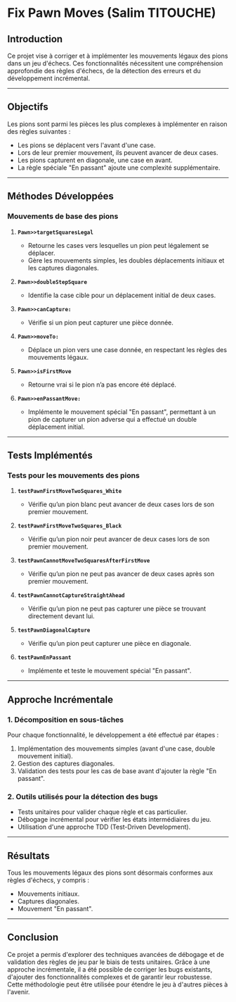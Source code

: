 # **Fix Pawn Moves (Salim TITOUCHE)**

## **Introduction**

Ce projet vise à corriger et à implémenter les mouvements légaux des pions dans un jeu d'échecs. Ces fonctionnalités nécessitent une compréhension approfondie des règles d'échecs, de la détection des erreurs et du développement incrémental.

---

## **Objectifs**

Les pions sont parmi les pièces les plus complexes à implémenter en raison des règles suivantes :
- Les pions se déplacent vers l'avant d'une case.
- Lors de leur premier mouvement, ils peuvent avancer de deux cases.
- Les pions capturent en diagonale, une case en avant.
- La règle spéciale "En passant" ajoute une complexité supplémentaire.

---

## **Méthodes Développées**

### **Mouvements de base des pions**
1. **`Pawn>>targetSquaresLegal`**
   - Retourne les cases vers lesquelles un pion peut légalement se déplacer.
   - Gère les mouvements simples, les doubles déplacements initiaux et les captures diagonales.

2. **`Pawn>>doubleStepSquare`**
   - Identifie la case cible pour un déplacement initial de deux cases.

3. **`Pawn>>canCapture:`**
   - Vérifie si un pion peut capturer une pièce donnée.

4. **`Pawn>>moveTo:`**
   - Déplace un pion vers une case donnée, en respectant les règles des mouvements légaux.

5. **`Pawn>>isFirstMove`**
   - Retourne vrai si le pion n’a pas encore été déplacé.

6. **`Pawn>>enPassantMove:`**
   - Implémente le mouvement spécial "En passant", permettant à un pion de capturer un pion adverse qui a effectué un double déplacement initial.

---

## **Tests Implémentés**

### **Tests pour les mouvements des pions**
1. **`testPawnFirstMoveTwoSquares_White`**
   - Vérifie qu’un pion blanc peut avancer de deux cases lors de son premier mouvement.

2. **`testPawnFirstMoveTwoSquares_Black`**
   - Vérifie qu’un pion noir peut avancer de deux cases lors de son premier mouvement.

3. **`testPawnCannotMoveTwoSquaresAfterFirstMove`**
   - Vérifie qu’un pion ne peut pas avancer de deux cases après son premier mouvement.

4. **`testPawnCannotCaptureStraightAhead`**
   - Vérifie qu’un pion ne peut pas capturer une pièce se trouvant directement devant lui.

5. **`testPawnDiagonalCapture`**
   - Vérifie qu’un pion peut capturer une pièce en diagonale.

6. **`testPawnEnPassant`**
   - Implémente et teste le mouvement spécial "En passant".

---

## **Approche Incrémentale**

### **1. Décomposition en sous-tâches**
Pour chaque fonctionnalité, le développement a été effectué par étapes :
1. Implémentation des mouvements simples (avant d'une case, double mouvement initial).
2. Gestion des captures diagonales.
3. Validation des tests pour les cas de base avant d'ajouter la règle "En passant".

### **2. Outils utilisés pour la détection des bugs**
- Tests unitaires pour valider chaque règle et cas particulier.
- Débogage incrémental pour vérifier les états intermédiaires du jeu.
- Utilisation d'une approche TDD (Test-Driven Development).

---

## **Résultats**

Tous les mouvements légaux des pions sont désormais conformes aux règles d'échecs, y compris :
   - Mouvements initiaux.
   - Captures diagonales.
   - Mouvement "En passant".

---

## **Conclusion**

Ce projet a permis d'explorer des techniques avancées de débogage et de validation des règles de jeu par le biais de tests unitaires. Grâce à une approche incrémentale, il a été possible de corriger les bugs existants, d'ajouter des fonctionnalités complexes et de garantir leur robustesse. Cette méthodologie peut être utilisée pour étendre le jeu à d'autres pièces à l'avenir.
